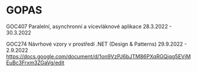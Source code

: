 # GOPAS

GOC407 Paralelní, asynchronní a vícevláknové aplikace
28.3.2022 - 30.3.2022

GOC274 Návrhové vzory v prostředí .NET (Design & Patterns) 
29.9.2022 - 2.9.2022
https://docs.google.com/document/d/1on9VzPJ6bJTM86PXqRGQjqg5EVjMEuBc3Frxm3ZGaVg/edit
